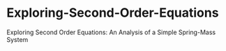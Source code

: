 # Exploring-Second-Order-Equations
Exploring Second Order Equations: An Analysis of a Simple Spring-Mass System
